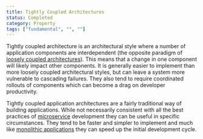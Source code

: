 ```yaml
---
title: Tightly Coupled Architectures
status: Completed
category: Property
tags: ["fundamental", "", ""]
---
```


Tightly coupled architecture is an architectural style where a number of application components are interdependent 
(the opposite paradigm of [loosely coupled architectures](/loosely-coupled-architecture/)). 
This means that a change in one component will likely impact other components. 
It is generally easier to implement than more loosely coupled architectural styles, 
but can leave a system more vulnerable to cascading failures. 
They also tend to require coordinated rollouts of components 
which can become a drag on developer productivity.

Tightly coupled application architectures are a fairly traditional way of building applications. 
While not necessarily consistent with all the best practices of [microservice](/microservices/) development 
they can be useful in specific circumstances. 
They tend to be faster and simpler to implement and 
much like [monolithic applications](/monolithic-apps/) they can speed up the initial development cycle.
